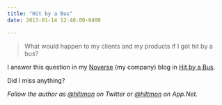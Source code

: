```yaml
---
title: "Hit by a Bus"
date: 2013-01-14 12:48:00-0400

---
```


> What would happen to my clients and my products if I got hit by a bus?

I answer this question in my [Noverse](https://noverse.com) (my company) blog in [Hit by a Bus](https://noverse.com/blog/2013/01/hit-by-a-bus/). 

Did I miss anything?

*Follow the author as [@hiltmon](https://twitter.com/hiltmon) on Twitter or [@hiltmon](http://alpha.app.net/hiltmon) on App.Net.*

